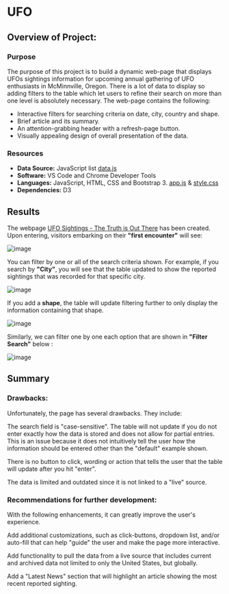 # UFO
## Overview of Project:
  ### Purpose
The purpose of this project is to build a dynamic web-page that displays UFOs sightings information for upcoming annual gathering of UFO enthusiasts in McMinnville, Oregon. There is a lot of data to display so adding filters to the table which let users to refine their search on more than one level is absolutely necessary.
The web-page contains the following:

- Interactive filters for searching criteria on date, city, country and shape.
- Brief article and its summary.
- An attention-grabbing header with a refresh-page button.
- Visually appealing design of overall presentation of the data.

### Resources
- **Data Source:** JavaScript list [data.js](https://github.com/namu12345/UFO/blob/main/static/js/data.js)
- **Software:** VS Code and Chrome Developer Tools 
- **Languages:** JavaScript, HTML, CSS and Bootstrap 3. [app.js](https://github.com/namu12345/UFO/blob/main/static/js/app.js) & [style.css](https://github.com/namu12345/UFO/blob/main/static/css/style.css)
- **Dependencies:** D3

## Results

The webpage [UFO Sightings - The Truth is Out There]( https://namu12345.github.io/UFO/) has been created. Upon entering, visitors embarking on their **"first encounter"** will see:

![image](https://user-images.githubusercontent.com/92283185/149230605-d500e0bd-4069-4072-b6e5-a8c90790f68c.png)

You can filter by one or all of the search criteria shown. For example, if you search by **"City"**, you will see that the table updated to show the reported sightings that was recorded for that specific city.

![image](https://user-images.githubusercontent.com/92283185/149234502-4ab9a1a8-5099-4acb-b326-44feca5f5926.png)

If you add a **shape**, the table will update filtering further to only display the information containing that shape.

![image](https://user-images.githubusercontent.com/92283185/149234791-05ceda51-9dc5-413b-9fbe-febe16027407.png)

Similarly, we can filter one by one each option that are shown in  **"Filter Search"** below :

![image](https://user-images.githubusercontent.com/92283185/149233404-3a78318b-492d-4249-b960-a90750aa1aeb.png)

## Summary
### Drawbacks:

Unfortunately, the page has several drawbacks. They include:

The search field is "case-sensitive". The table will not update if you do not enter exactly how the data is stored and does not allow for partial entries. This is an issue because it does not intuitively tell the user how the information should be entered other than the "default" example shown.

There is no button to click, wording or action that tells the user that the table will update after you hit "enter".

The data is limited and outdated since it is not linked to a "live" source.

### Recommendations for further development:

With the following enhancements, it can greatly improve the user's experience.

Add additional customizations, such as click-buttons, dropdown list, and/or auto-fill that can help "guide" the user and make the page more interactive.

Add functionality to pull the data from a live source that includes current and archived data not limited to only the United States, but globally.

Add a "Latest News" section that will highlight an article showing the most recent reported sighting.










